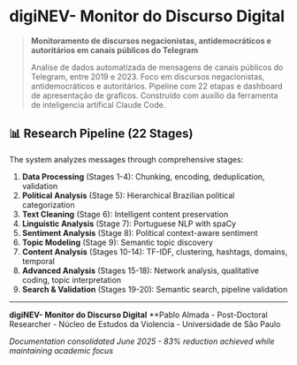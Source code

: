 # digiNEV- Monitor do Discurso Digital


> **Monitoramento de discursos negacionistas, antidemocráticos e autoritários em canais públicos do Telegram**
> 
> Analise de dados automatizada de mensagens de canais públicos do Telegram, entre 2019 e 2023. Foco em discursos negacionistas, antidemocráticos e autoritários. Pipeline com 22 etapas e dashboard de apresentação de graficos. Construído com auxílio da ferramenta de inteligencia artifical Claude Code.  

## 📊 Research Pipeline (22 Stages)

The system analyzes messages through comprehensive stages:

1. **Data Processing** (Stages 1-4): Chunking, encoding, deduplication, validation
2. **Political Analysis** (Stage 5): Hierarchical Brazilian political categorization
3. **Text Cleaning** (Stage 6): Intelligent content preservation
4. **Linguistic Analysis** (Stage 7): Portuguese NLP with spaCy
5. **Sentiment Analysis** (Stage 8): Political context-aware sentiment
6. **Topic Modeling** (Stage 9): Semantic topic discovery
7. **Content Analysis** (Stages 10-14): TF-IDF, clustering, hashtags, domains, temporal
8. **Advanced Analysis** (Stages 15-18): Network analysis, qualitative coding, topic interpretation
9. **Search & Validation** (Stages 19-20): Semantic search, pipeline validation


---

**digiNEV- Monitor do Discurso Digital**
**Pablo Almada - Post-Doctoral Researcher - Núcleo de Estudos da Violencia - Universidade de São Paulo


*Documentation consolidated June 2025 - 83% reduction achieved while maintaining academic focus*
